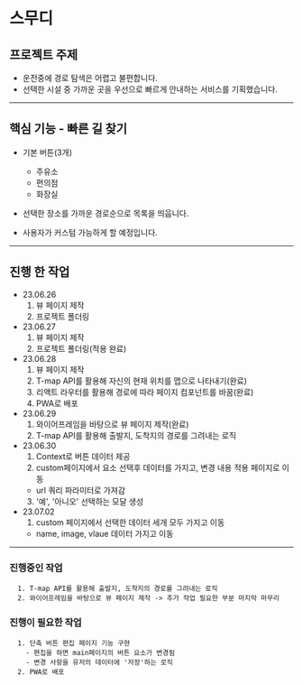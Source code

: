 # 스무디
## 프로젝트 주제
  * 운전중에 경로 탐색은 어렵고 불편합니다.
  * 선택한 시설 중 가까운 곳을 우선으로 빠르게 안내하는 서비스를 기획했습니다.
---
## 핵심 기능 - 빠른 길 찾기
* 기본 버튼(3개)
  * 주유소
  * 편의점
  * 화장실
* 선택한 장소를 가까운 경로순으로 목록을 띄웁니다.

* 사용자가 커스텀 가능하게 할 예정입니다.
---
## 진행 한 작업
* 23.06.26
  1. 뷰 페이지 제작
  2. 프로젝트 폴더링
* 23.06.27
  1. 뷰 페이지 제작
  2. 프로젝트 폴더링(적용 완료)
* 23.06.28
  1. 뷰 페이지 제작
  2. T-map API를 활용해 자신의 현재 위치를 맵으로 나타내기(완료)
  3. 리액트 라우터를 활용해 경로에 따라 페이지 컴포넌트를 바꿈(완료)
  4. PWA로 배포
* 23.06.29
  1. 와이어프레임을 바탕으로 뷰 페이지 제작(완료)
  2. T-map API를 활용해 출발지, 도착지의 경로를 그려내는 로직
* 23.06.30
  1. Context로 버튼 데이터 제공
  2. custom페이지에서 요소 선택후 데이터를 가지고, 변경 내용 적용 페이지로 이동
    - url 쿼리 파라미터로 가져감
  3. '예', '아니오' 선택하는 모달 생성
* 23.07.02
  1. custom 페이지에서 선택한 데이터 세개 모두 가지고 이동
    - name, image, vlaue 데이터 가지고 이동
  
---
### 진행중인 작업
```
  1. T-map API를 활용해 출발지, 도착지의 경로를 그려내는 로직
  2. 와이어프레임을 바탕으로 뷰 페이지 제작 -> 추가 작업 필요한 부분 마지막 마무리 
```
### 진행이 필요한 작업
```
  1. 단축 버튼 편집 페이지 기능 구현
    - 편집을 하면 main페이지의 버튼 요소가 변경됨
    - 변경 사항을 유저의 데이터에 '저장'하는 로직
  2. PWA로 배포
```
